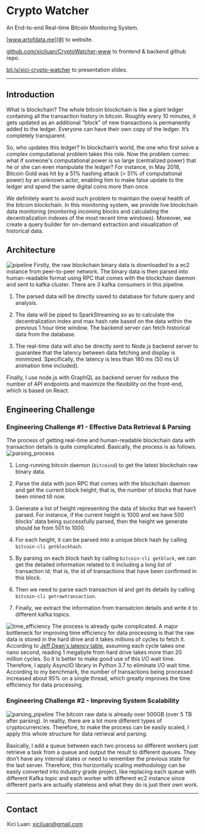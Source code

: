 # Crypto Watcher

An End-to-end Real-time Bitcoin Monitoring System.

[www.artofdata.me](#) to website.

[github.com/xiciluan/CryptoWatcher-www](#) to frontend & backend github repo.

[bit.ly/xici-crypto-watcher](#) to presentation slides.


<hr/>


## Introduction
What is blockchain? The whole bitcoin blockchain is like a giant ledger containing all the transaction history in bitcoin. Roughly every 10 minutes, it gets updated as an additional “block” of new transactions is permanently added to the ledger. Everyone can have their own copy of the ledger. It’s completely transparent.

So, who updates this ledger? In blockchain’s world, the one who first solve a complex computational problem takes this role. Now the problem comes: what if someone's computational power is so large (centralized power) that he or she can even manipulate the ledger? For instance, in May 2018, Bitcoin Gold was hit by a 51% hashing attack (> 51% of computational power) by an unknown actor, enabling him to make false update to the ledger and spend the same digital coins more than once. 

We definitely want to avoid such problem to maintain the overal health of the bitcoin blockchain. In this monitoring system, we provide live blockchain data monitoring (monitoring incoming blocks and calculating the decentralization indexes of the most recent time windows). Moreover, we create a query builder for on-demand extraction and visualization of historical data.

## Architecture
![pipeline](https://github.com/xiciluan/CryptoWatcher/blob/master/Image/pipeline.png)
Firstly, the raw blockchain binary data is downloaded to a ec2 instance from peer-to-peer network.
The binary data is then parsed into human-readable format using RPC that comes with the blockchain daemon and sent to kafka cluster. There are 3 kafka consumers in this pipeline.

1. The parsed data will be directly saved to database for future query and analysis.
   
2. The data will be piped to SparkStreaming so as to calculate the decentralization index and max hash rate based on the data within the previous 1 hour time window. The backend server can fetch historical data from the database.
   
3. The real-time data will also be directly sent to Node.js backend server to guarantee that the latency between data fetching and display is minimized. Specifically, the latency is less than 180 ms (50 ms UI animation time included).
   
Finally, I use node.js with GraphQL as backend server for reduce the number of API endpoints and maximize the flexibility on the front-end, which is based on React. 


## Engineering Challenge
### Engineering Challenge #1 - Effective Data Retrieval & Parsing
The process of getting real-time and human-readable blockchain data with transaction details is quite complicated. Basically, the process is as follows. 
![parsing_process](https://github.com/xiciluan/CryptoWatcher/blob/master/Image/parsing_process.png)

1. Long-running bitcoin daemon (`bitcoind`) to get the latest blockchain raw binary data. 
   
2. Parse the data with json RPC that comes with the blockchain daemon and get the current block height; that is, the number of blocks that have been mined till now.
   
3. Generate a list of height representing the data of blocks that we haven’t parsed. For instance, if the current height is 1000 and we have 500 blocks’ data being successfully parsed, then the height we generate should be from 501 to 1000. 
   
4. For each height, it can be parsed into a unique block hash by calling `bitcoin-cli getblockhash`.
   
5. By parsing on each block hash by calling `bitcoin-cli getblock`, we can get the detailed information related to it including a long list of transaction id; that is, the id of transactions that have been confirmed in this block. 
   
6. Then we need to parse each transaction id and get its details by calling `bitcoin-cli getrawtransaction`. 
   
7. Finally, we extract the information from transatcion details and write it to different kafka topics.
   
![time_efficiency](https://github.com/xiciluan/CryptoWatcher/blob/master/Image/time_efficiency.png) 
The process is already quite complicated. A major bottleneck for improving time efficiency for data processing is that the raw data is stored in the hard drive and it takes millions of cycles to fetch it. According to [Jeff Dean's latency table](https://gist.github.com/jboner/2841832), assuming each cycle takes one nano second, reading 1 megabyte from hard drive takes more than 20 million cycles. So it is better to make good use of this I/O wait time. Therefore, I apply AsyncIO library in Python 3.7 to eliminate I/O wait time. According to my benchmark, the number of transactions being processed increased about 95% on a single thread, which greatly improves the time efficiency for data processing. 


### Engineering Challenge #2 - Improving System Scalability
![parsing_pipeline](https://github.com/xiciluan/CryptoWatcher/blob/master/Image/parsing_pipeline.png)
The bitcoin raw data is already over 500GB (over 5 TB after parsing). In reality, there are a lot more different types of cryptocurrencies. Therefore, to make the process can be easily scaled, I apply this whole structure for data retrieval and parsing. 

Basically, I add a queue between each two process so different workers just retrieve a task from a queue and output the result to different queues. They don’t have any internal states or need to remember the previous state for the last server. Therefore, this horizontally scaling methodology can be easily converted into industry grade project, like replacing each queue with different Kafka topic and each worker with different ec2 instance since different parts are actually stateless and what they do is just their own work.


<hr/>


## Contact
Xici Luan: xiciluan@gmail.com